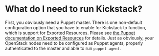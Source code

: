 # What do I need to run Kickstack?

First, you obviously need a Puppet master. There is one non-default
configuration option that you have to enable for Kickstack to
function, which is support for Exported Resources. Please see
[the Puppet documentation on Exported Resources](http://docs.puppetlabs.com/puppet/2.7/reference/lang_exported.html)
for details. Just as obviously, your OpenStack nodes need to be
configured as Puppet agents, properly authenticated to the master and
able to run `puppet agent`.

